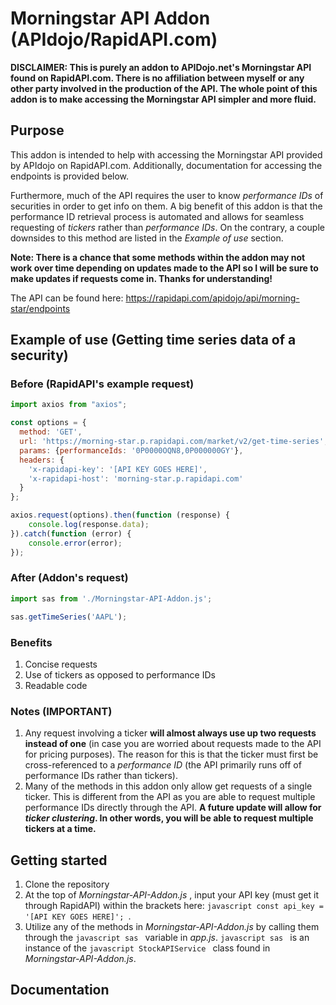 # Morningstar API Addon (APIdojo/RapidAPI.com)

**DISCLAIMER: This is purely an addon to APIDojo.net's Morningstar API found on RapidAPI.com.  There is no affiliation between myself or any other party involved in the production of the API.  The whole point of this addon is to make accessing the Morningstar API simpler and more fluid.**

## Purpose

This addon is intended to help with accessing the Morningstar API provided by APIdojo on RapidAPI.com.  Additionally, documentation for accessing the endpoints is provided below. 

Furthermore, much of the API requires the user to know _performance IDs_ of securities in order to get info on them.  A big benefit of this addon is that the performance ID retrieval process is automated and allows for seamless requesting of _tickers_ rather than _performance IDs_.  On the contrary, a couple downsides to this method are listed in the _Example of use_ section.

**Note: There is a chance that some methods within the addon may not work over time depending on updates made to the API so I will be sure to make updates if requests come in. Thanks for understanding!**

The API can be found here: https://rapidapi.com/apidojo/api/morning-star/endpoints

## Example of use (Getting time series data of a security)

### Before (RapidAPI's example request)
```javascript
import axios from "axios";

const options = {
  method: 'GET',
  url: 'https://morning-star.p.rapidapi.com/market/v2/get-time-series',
  params: {performanceIds: '0P0000OQN8,0P000000GY'},
  headers: {
    'x-rapidapi-key': '[API KEY GOES HERE]',
    'x-rapidapi-host': 'morning-star.p.rapidapi.com'
  }
};

axios.request(options).then(function (response) {
	console.log(response.data);
}).catch(function (error) {
	console.error(error);
});
```
### After (Addon's request)
```javascript
import sas from './Morningstar-API-Addon.js';

sas.getTimeSeries('AAPL');

```
### Benefits
1. Concise requests
2. Use of tickers as opposed to performance IDs
3. Readable code

### Notes (IMPORTANT)
1. Any request involving a ticker **will almost always use up two requests instead of one** (in case you are worried about requests made to the API for pricing purposes).  The reason for this is that the ticker must first be cross-referenced to a _performance ID_ (the API primarily runs off of performance IDs rather than tickers).
2. Many of the methods in this addon only allow get requests of a single ticker.  This is different from the API as you are able to request multiple performance IDs directly through the API.  **A future update will allow for _ticker clustering_.  In other words, you will be able to request multiple tickers at a time.**

## Getting started

1. Clone the repository
2. At the top of _Morningstar-API-Addon.js_ , input your API key (must get it through RapidAPI) within the brackets here: ```javascript const api_key = '[API KEY GOES HERE]'; ```.
3. Utilize any of the methods in _Morningstar-API-Addon.js_ by calling them through the ```javascript sas ``` variable in _app.js_.  ```javascript sas ``` is an instance of the ```javascript StockAPIService ``` class found in _Morningstar-API-Addon.js_.



## Documentation

